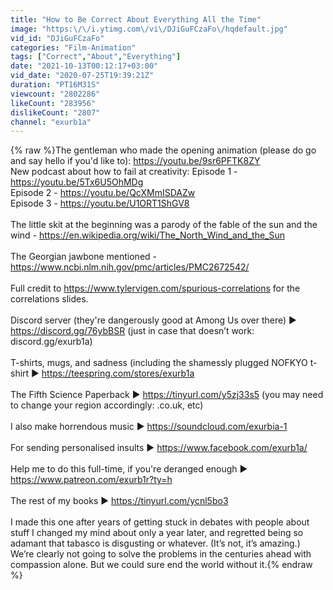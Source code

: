 ```yaml
---
title: "How to Be Correct About Everything All the Time"
image: "https:\/\/i.ytimg.com\/vi\/DJiGuFCzaFo\/hqdefault.jpg"
vid_id: "DJiGuFCzaFo"
categories: "Film-Animation"
tags: ["Correct","About","Everything"]
date: "2021-10-13T00:12:17+03:00"
vid_date: "2020-07-25T19:39:21Z"
duration: "PT16M31S"
viewcount: "2802286"
likeCount: "283956"
dislikeCount: "2807"
channel: "exurb1a"
---
```

{% raw %}The gentleman who made the opening animation (please do go and say hello if you'd like to): <a rel="nofollow" target="blank" href="https://youtu.be/9sr6PFTK8ZY">https://youtu.be/9sr6PFTK8ZY</a><br />New podcast about how to fail at creativity: Episode 1 - <a rel="nofollow" target="blank" href="https://youtu.be/5Tx6U5OhMDg">https://youtu.be/5Tx6U5OhMDg</a><br />Episode 2 - <a rel="nofollow" target="blank" href="https://youtu.be/QcXMmISDAZw">https://youtu.be/QcXMmISDAZw</a><br />Episode 3 - <a rel="nofollow" target="blank" href="https://youtu.be/U1ORT1ShGV8">https://youtu.be/U1ORT1ShGV8</a><br /><br />The little skit at the beginning was a parody of the fable of the sun and the wind - <a rel="nofollow" target="blank" href="https://en.wikipedia.org/wiki/The_North_Wind_and_the_Sun">https://en.wikipedia.org/wiki/The_North_Wind_and_the_Sun</a><br /><br />The Georgian jawbone mentioned - <a rel="nofollow" target="blank" href="https://www.ncbi.nlm.nih.gov/pmc/articles/PMC2672542/">https://www.ncbi.nlm.nih.gov/pmc/articles/PMC2672542/</a><br /><br />Full credit to <a rel="nofollow" target="blank" href="https://www.tylervigen.com/spurious-correlations">https://www.tylervigen.com/spurious-correlations</a> for the correlations slides. <br /><br />Discord server (they're dangerously good at Among Us over there) ►  <a rel="nofollow" target="blank" href="https://discord.gg/76ybBSR">https://discord.gg/76ybBSR</a>  (just in case that doesn’t work: discord.gg/exurb1a)<br /><br />T-shirts, mugs, and sadness (including the shamessly plugged NOFKYO t-shirt ► <a rel="nofollow" target="blank" href="https://teespring.com/stores/exurb1a">https://teespring.com/stores/exurb1a</a><br /><br />The Fifth Science Paperback ► <a rel="nofollow" target="blank" href="https://tinyurl.com/y5zj33s5">https://tinyurl.com/y5zj33s5</a> (you may need to change your region accordingly: .co.uk, etc) <br /><br />I also make horrendous music ► <a rel="nofollow" target="blank" href="https://soundcloud.com/exurbia-1">https://soundcloud.com/exurbia-1</a><br /><br />For sending personalised insults ► <a rel="nofollow" target="blank" href="https://www.facebook.com/exurb1a/">https://www.facebook.com/exurb1a/</a> <br /><br />Help me to do this full-time, if you're deranged enough ► <a rel="nofollow" target="blank" href="https://www.patreon.com/exurb1r?ty=h">https://www.patreon.com/exurb1r?ty=h</a> <br /><br />The rest of my books ► <a rel="nofollow" target="blank" href="https://tinyurl.com/ycnl5bo3">https://tinyurl.com/ycnl5bo3</a><br /><br />I made this one after years of getting stuck in debates with people about stuff I changed my mind about only a year later, and regretted being so adamant that tabasco is disgusting or whatever. (It’s not, it’s amazing.) <br />We’re clearly not going to solve the problems in the centuries ahead with compassion alone. But we could sure end the world without it.{% endraw %}
